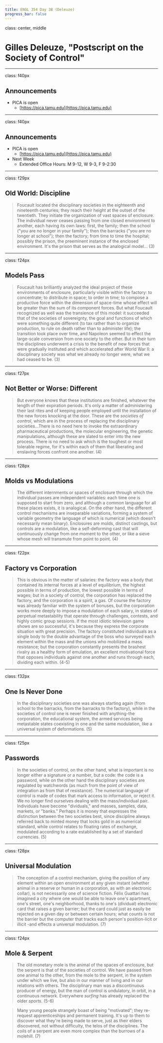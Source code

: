 ```yaml
---
title: ENGL 354 Day 38 (Deleuze)
progress_bar: false
---
```

class: center, middle

# Gilles Deleuze, "Postscript on the Society of Control"
---
class: f40px
## Announcements

* PICA is open
	* [https://pica.tamu.edu](https://pica.tamu.edu)

---
class: f40px
## Announcements

* PICA is open
	* [https://pica.tamu.edu](https://pica.tamu.edu)
* Next Week
	* Extended Office Hours: M 9-12, W 9-3, F 9-2:30

---
class: f29px
## Old World: Discipline

>  Foucault located the disciplinary societies in the eighteenth and nineteenth centuries; they reach their height at the outset of the twentieth. They initiate the organization of vast spaces of enclosure. The individual never ceases passing from one closed environment to another, each having its own laws: first, the family; then the school ("you are no longer in your family"); then the barracks ("you are no longer at school"); then the factory; from time to time the hospital; possibly the prison, the preeminent instance of the enclosed environment. It's the prison that serves as the analogical model… (3)
---
class: f24px
## Models Pass

>  Foucault has brilliantly analyzed the ideal project of these environments of enclosure, particularly visible within the factory: to concentrate; to distribute in space; to order in time; to compose a productive force within the dimension of space-time whose effect will be greater than the sum of its component forces. But what Foucault recognized as well was the transience of this model: it succeeded that of the societies of sovereignty, the goal and functions of which were something quite different (to tax rather than to organize production, to rule on death rather than to administer life); the transition took place over time, and Napoleon seemed to effect the large-scale conversion from one society to the other. But in their turn the disciplines underwent a crisis to the benefit of new forces that were gradually instituted and which accelerated after World War II: a disciplinary society was what we already no longer were, what we had ceased to be. (3)
---
class: f27px
## Not Better or Worse: Different

> But everyone knows that these institutions are finished, whatever the length of their expiration periods. It's only a matter of administering their last rites and of keeping people employed until the installation of the new forces knocking at the door. These are the *societies of control*, which are in the process of replacing the disciplinary societies…There is no need here to invoke the extraordinary pharmaceutical productions, the molecular engineering, the genetic manipulations, although these are slated to enter into the new process. There is no need to ask which is the toughest or most tolerable regime, for it's within each of them that liberating and enslaving forces confront one another. (4)
---
class: f28px
## Molds vs Modulations

>  The different internments or spaces of enclosure through which the individual passes are independent variables: each time one is supposed to start from zero, and although a common language for all these places exists, it is analogical. On the other hand, the different control mechanisms are inseparable variations, forming a system of variable geometry the language of which is numerical (which doesn't necessarily mean binary). Enclosures are molds, distinct castings, but controls are a modulation, like a self-deforming cast that will continuously change from one moment to the other, or like a sieve whose mesh will transmute from point to point. (4)
---
class: f22px
## Factory vs Corporation

>  This is obvious in the matter of salaries: the factory was a body that contained its internal forces at a level of equilibrium, the highest possible in terms of production, the lowest possible in terms of wages; but in a society of control, the corporation has replaced the factory, and the corporation is a spirit, a gas. Of course the factory was already familiar with the system of bonuses, but the corporation works more deeply to impose a modulation of each salary, in states of perpetual metastability that operate through challenges, contests, and highly comic group sessions. If the most idiotic television game shows are so successful, it's because they express the corporate situation with great precision. The factory constituted individuals as a single body to the double advantage of the boss who surveyed each element within the mass and the unions who mobilized a mass resistance; but the corporation constantly presents the brashest rivalry as a healthy form of emulation, an excellent motivational force that opposes individuals against one another and runs through each, dividing each within. (4-5)
---
class: f32px
## One Is Never Done

>  In the disciplinary societies one was always starting again (from school to the barracks, from the barracks to the factory), while in the societies of control one is never finished with anything-the corporation, the educational system, the armed services being metastable states coexisting in one and the same modulation, like a universal system of deformations. (5)
---
class: f25px
## Passwords

> In the societies of control, on the other hand, what is important is no longer either a signature or a number, but a code: the code is a password, while on the other hand the disciplinary societies are regulated by watchwords (as much from the point of view of integration as from that of resistance). The numerical language of control is made of codes that mark access to information, or reject it. We no longer find ourselves dealing with the mass/individual pair. Individuals have become "dividuals," and masses, samples, data, markets, or "banks." Perhaps it is money that expresses the distinction between the two societies best, since discipline always referred back to minted money that locks gold in as numerical standard, while control relates to floating rates of exchange, modulated according to a rate established by a set of standard currencies. (5)
---
class: f28px
## Universal Modulation

>  The conception of a control mechanism, giving the position of any element within an open environment at any given instant (whether animal in a reserve or human in a corporation, as with an electronic collar), is not necessarily one of science fiction. Félix Guattari has imagined a city where one would be able to leave one's apartment, one's street, one's neighborhood, thanks to one's (dividual) electronic card that raises a given barrier; but the card could just as easily be rejected on a given day or between certain hours; what counts is not the barrier but the computer that tracks each person's position-licit or illicit -and effects a universal modulation. (7)
---
class: f24px
## Mole & Serpent

> The old monetary mole is the animal of the spaces of enclosure, but the serpent is that of the societies of control. We have passed from one animal to the other, from the mole to the serpent, in the system under which we live, but also in our manner of living and in our relations with others. The disciplinary man was a discontinuous producer of energy, but the man of control is undulatory, in orbit, in a continuous network. Everywhere *surfing* has already replaced the older *sports*. (5-6)

> Many young people strangely boast of being "motivated"; they re-request apprenticeships and permanent training. It's up to them to discover what they're being made to serve, just as their elders discovered, not without difficulty, the telos of the disciplines. The coils of a serpent are even more complex than the burrows of a molehill. (7)